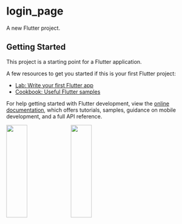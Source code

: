 # login_page

A new Flutter project.

## Getting Started

This project is a starting point for a Flutter application.

A few resources to get you started if this is your first Flutter project:

- [Lab: Write your first Flutter app](https://docs.flutter.dev/get-started/codelab)
- [Cookbook: Useful Flutter samples](https://docs.flutter.dev/cookbook)

For help getting started with Flutter development, view the
[online documentation](https://docs.flutter.dev/), which offers tutorials,
samples, guidance on mobile development, and a full API reference.

<img src="https://github.com/Drashtipatel296/login_page/assets/143180636/bba7da00-b1f5-4313-8b8a-571739cabdb1" height=25% width=33%>
<img src="https://github.com/Drashtipatel296/login_page/assets/143180636/d39cd313-4217-4265-97f9-b482bf134da5" height=25% width=33%>

